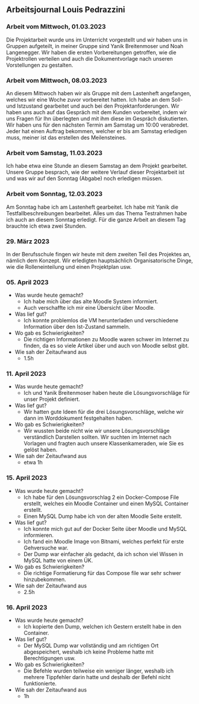 ## Arbeitsjournal Louis Pedrazzini

### Arbeit vom Mittwoch, 01.03.2023 
Die Projektarbeit wurde uns im Unterricht vorgestellt und wir haben uns in Gruppen aufgeteilt, in meiner Gruppe sind Yanik Breitenmoser und Noah Langenegger. Wir haben die ersten Vorbereitungen getroffen, wie die Projektrollen verteilen und auch die Dokumentvorlage nach unseren Vorstellungen zu gestalten.

### Arbeit vom Mittwoch, 08.03.2023 
An diesem Mittwoch haben wir als Gruppe mit dem Lastenheft angefangen, welches wir eine Woche zuvor vorbereitet hatten. Ich habe an dem Soll- und Istzustand gearbeitet und auch bei den Projektanforderungen. Wir haben uns auch auf das Gespräch mit dem Kunden vorbereitet, indem wir uns Fragen für Ihn überlegten und mit ihm diese im Gespräch diskutierten. Wir haben uns für den nächsten Termin am Samstag um 10:00 verabredet. Jeder hat einen Auftrag bekommen, welcher er bis am Samstag erledigen muss, meiner ist das erstellen des Meilensteines.

### Arbeit vom Samstag, 11.03.2023
Ich habe etwa eine Stunde an diesem Samstag an dem Projekt gearbeitet. Unsere Gruppe besprach, wie der weitere Verlauf dieser Projektarbeit ist und was wir auf den Sonntag (Abgabe) noch erledigen müssen. 

### Arbeit vom Sonntag, 12.03.2023
Am Sonntag habe ich am Lastenheft gearbeitet. Ich habe mit Yanik die Testfallbeschreibungen bearbeitet. Alles um das Thema Testrahmen habe ich auch an diesem Sonntag erledigt. Für die ganze Arbeit an diesem Tag brauchte ich etwa zwei Stunden.

### 29. März 2023
In der Berufsschule fingen wir heute mit dem zweiten Teil des Projektes an, nämlich dem Konzept. Wir erledigten hauptsächlich Organisatorische Dinge, wie die Rolleneinteilung und einen Projektplan usw.

### 05. April 2023
- Was wurde heute gemacht?
  - Ich habe mich über das alte Moodle System informiert.
  - Auch verschaffte ich mir eine Übersicht über Moodle.
- Was lief gut?
  - Ich konnte problemlos die VM herunterladen und verschiedene Information über den Ist-Zustand sammeln.
- Wo gab es Schwierigkeiten?
  - Die richtigen Informationen zu Moodle waren schwer im Internet zu finden, da es so viele Artikel über und auch von Moodle selbst gibt.
- Wie sah der Zeitaufwand aus
  - 1.5h

### 11. April 2023
- Was wurde heute gemacht?
  - Ich und Yanik Breitenmoser haben heute die Lösungsvorschläge für unser Projekt definiert.
- Was lief gut?
  - Wir hatten gute Ideen für die drei Lösungsvorschläge, welche wir dann im Worddokument festgehalten haben.
- Wo gab es Schwierigkeiten?
  - Wir wussten beide nicht wie wir unsere Lösungsvorschläge verständlich Darstellen sollten. Wir suchten im Internet nach Vorlagen und fragten auch unsere Klassenkameraden, wie Sie es gelöst haben.
- Wie sah der Zeitaufwand aus
  - etwa 1h

### 15. April 2023
- Was wurde heute gemacht?
  - Ich habe für den Lösungsvorschlag 2 ein Docker-Compose File erstellt, welches ein Moodle Container und einen MySQL Container erstellt.
  - Einen MySQL Dump habe ich von der alten Moodle Seite erstellt.
- Was lief gut?
  - Ich konnte mich gut auf der Docker Seite über Moodle und MySQL informieren. 
  - Ich fand ein Moodle Image von Bitnami, welches perfekt für erste Gehversuche war.
  - Der Dump war einfacher als gedacht, da ich schon viel Wissen in MySQL hatte von einem ÜK.
- Wo gab es Schwierigkeiten?
  - Die richtige Formatierung für das Compose file war sehr schwer hinzubekommen.
- Wie sah der Zeitaufwand aus
  - 2.5h

### 16. April 2023
- Was wurde heute gemacht?
  - Ich kopierte den Dump, welchen ich Gestern erstellt habe in den Container.
- Was lief gut?
  - Der MySQL Dump war vollständig und am richtigen Ort abgespeichert, weshalb ich keine Probleme hatte mit Berechtigungen usw.
- Wo gab es Schwierigkeiten?
  - Die Befehle wurden teilweise ein weniger länger, weshalb ich mehrere Tippfehler darin hatte und deshalb der Befehl nicht funktionierte.
- Wie sah der Zeitaufwand aus
  - 1h
